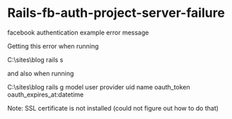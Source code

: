 # Rails-fb-auth-project-server-failure
facebook authentication example error message

Getting this error when running 

C:\sites\blog rails s

and also when running

C:\sites\blog rails g model user provider uid name oauth_token oauth_expires_at:datetime

Note: SSL certificate is not installed (could not figure out how to do that)
